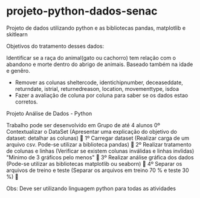 # projeto-python-dados-senac
Projeto de dados utilizando python e as bibliotecas pandas, matplotlib e skitlearn

Objetivos do tratamento desses dados:

Identificar se a raça do animal(gato ou cachorro) tem relação com o abandono e morte dentro do abrigo de animais. Baseado também na idade e genêro.
- Remover as colunas sheltercode, identichipnumber, deceaseddate, returndate, istrial, returnedreason, location, movementtype, isdoa
- Fazer a avaliação de coluna por coluna para saber se os dados estao corretos.

Projeto Análise de Dados - Python

Trabalho pode ser desenvolvido em Grupo de até 4 alunos
0º Contextualizar o DataSet (Apresentar uma explicação do objetivo do dataset: detalhar as colunas) 💎
1º Carregar dataset (Realizar carga de um arquivo csv. Pode-se utilizar a biblioteca pandas) 💎
2º Realizar tratamento de colunas e linhas (Verificar se existem colunas inválidas e linhas invlidas) "Minimo de 3 gráficos pelo menos" 💎
3º Realizar análise gráfica dos dados (Pode-se utilizar as bibliotecas matplotlib ou seaborn) 💎
4º Separar os arquivos de treino e teste (Separar os arquivos em treino 70 % e teste 30 %) 💎

Obs: Deve ser utilizando linguagem python para todas as atividades